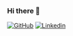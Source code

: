 ### Hi there 👋

[![GitHub](https://img.shields.io/badge/GitHub-100000?style=for-the-badge&logo=github&logoColor=white)](https://github.com/aleonidas)
[![Linkedin](https://img.shields.io/badge/LinkedIn-0077B5?style=for-the-badge&logo=linkedin&logoColor=white)](https://www.linkedin.com/in/aleonidas)

<!--
![Top Langs](https://github-readme-stats.vercel.app/api/top-langs/?username=aleonidas)
![Anderson's GitHub stats](https://github-readme-stats.vercel.app/api?username=aleonidas&show_icons=true) 
-->

<!-- 
### Stack

![CSS3](https://img.shields.io/badge/CSS3-1572B6?style=for-the-badge-flat&logo=css3&logoColor=white)
![JavaScript](https://img.shields.io/badge/javascript-%23323330.svg?style=for-the-badge-flat&logo=javascript&logoColor=%23F7DF1E)
![VueJs](https://img.shields.io/badge/Vue.js-35495E?style=for-the-badge-flat&logo=vuedotjs&logoColor=4FC08D)
![Angular](https://img.shields.io/badge/angular-%23DD0031.svg?style=for-the-badge-flat&logo=angular&logoColor=white)

![PHP](https://img.shields.io/badge/php-%23777BB4.svg?style=for-the-badge-flat&logo=php&logoColor=white)
![Laravel](https://img.shields.io/badge/laravel-%23FF2D20.svg?style=for-the-badge-flat&logo=laravel&logoColor=white)
![ZF](https://img.shields.io/badge/zendframework-23FF2D20.svg?style=for-the-badge-flat&logo=zendframework&logoColor=white)

![MySQL](https://img.shields.io/badge/MySQL-005C84?style=for-the-badge-flat&logo=mysql&logoColor=white)
![PostgreSQL](https://img.shields.io/badge/postgres-%23316192.svg?style=for-the-badge-flat&logo=postgresql&logoColor=white)
![Redis](https://img.shields.io/badge/redis-%23DD0031.svg?&style=for-the-badge-flat&logo=redis&logoColor=white)
![Mongo](https://img.shields.io/badge/MongoDB-4EA94B?style=for-the-badge-flat&logo=mongodb&logoColor=white)

![Docker](https://img.shields.io/badge/docker-%230db7ed.svg?style=for-the-badge-flat&logo=docker&logoColor=white)
![AWS](https://img.shields.io/badge/AWS-%23FF9900.svg?style=for-the-badge-flat&logo=amazon-aws&logoColor=white)
 -->
